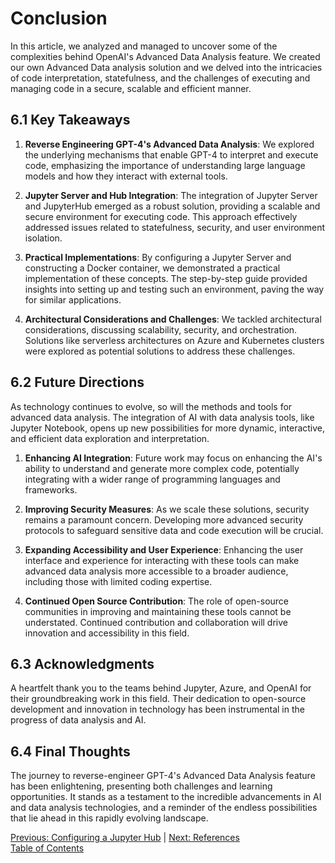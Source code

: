 # Conclusion

In this article, we analyzed and managed to uncover some of the complexities behind OpenAI's Advanced Data Analysis feature. We created our own Advanced Data analysis solution and we delved into the intricacies of code interpretation, statefulness, and the challenges of executing and managing code in a secure, scalable and efficient manner.

## 6.1 Key Takeaways

1. **Reverse Engineering GPT-4's Advanced Data Analysis**: We explored the underlying mechanisms that enable GPT-4 to interpret and execute code, emphasizing the importance of understanding large language models and how they interact with external tools.

2. **Jupyter Server and Hub Integration**: The integration of Jupyter Server and JupyterHub emerged as a robust solution, providing a scalable and secure environment for executing code. This approach effectively addressed issues related to statefulness, security, and user environment isolation.

3. **Practical Implementations**: By configuring a Jupyter Server and constructing a Docker container, we demonstrated a practical implementation of these concepts. The step-by-step guide provided insights into setting up and testing such an environment, paving the way for similar applications.

4. **Architectural Considerations and Challenges**: We tackled architectural considerations, discussing scalability, security, and orchestration. Solutions like serverless architectures on Azure and Kubernetes clusters were explored as potential solutions to address these challenges.

## 6.2 Future Directions

As technology continues to evolve, so will the methods and tools for advanced data analysis. The integration of AI with data analysis tools, like Jupyter Notebook, opens up new possibilities for more dynamic, interactive, and efficient data exploration and interpretation.

1. **Enhancing AI Integration**: Future work may focus on enhancing the AI's ability to understand and generate more complex code, potentially integrating with a wider range of programming languages and frameworks.

2. **Improving Security Measures**: As we scale these solutions, security remains a paramount concern. Developing more advanced security protocols to safeguard sensitive data and code execution will be crucial.

3. **Expanding Accessibility and User Experience**: Enhancing the user interface and experience for interacting with these tools can make advanced data analysis more accessible to a broader audience, including those with limited coding expertise.

4. **Continued Open Source Contribution**: The role of open-source communities in improving and maintaining these tools cannot be understated. Continued contribution and collaboration will drive innovation and accessibility in this field.

## 6.3 Acknowledgments

A heartfelt thank you to the teams behind Jupyter, Azure, and OpenAI for their groundbreaking work in this field. Their dedication to open-source development and innovation in technology has been instrumental in the progress of data analysis and AI.

## 6.4 Final Thoughts

The journey to reverse-engineer GPT-4's Advanced Data Analysis feature has been enlightening, presenting both challenges and learning opportunities. It stands as a testament to the incredible advancements in AI and data analysis technologies, and a reminder of the endless possibilities that lie ahead in this rapidly evolving landscape.

[Previous: Configuring a Jupyter Hub](./5_configuring_a_jupyter_hub.md) | [Next: References](./7_references.md)  
[Table of Contents](../README.md)
